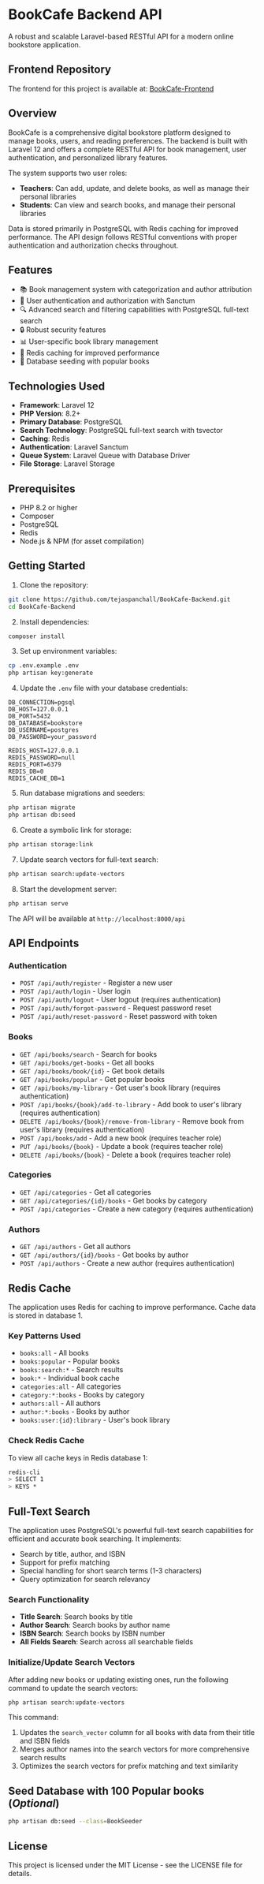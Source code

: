 # BookCafe Backend API

A robust and scalable Laravel-based RESTful API for a modern online bookstore application.

## Frontend Repository

The frontend for this project is available at: [BookCafe-Frontend](https://github.com/tejaspanchall/BookCafe-Frontend)

## Overview

BookCafe is a comprehensive digital bookstore platform designed to manage books, users, and reading preferences. The backend is built with Laravel 12 and offers a complete RESTful API for book management, user authentication, and personalized library features.

The system supports two user roles:
- **Teachers**: Can add, update, and delete books, as well as manage their personal libraries
- **Students**: Can view and search books, and manage their personal libraries

Data is stored primarily in PostgreSQL with Redis caching for improved performance. The API design follows RESTful conventions with proper authentication and authorization checks throughout.

## Features

- 📚 Book management system with categorization and author attribution
- 👥 User authentication and authorization with Sanctum
- 🔍 Advanced search and filtering capabilities with PostgreSQL full-text search
- 🔒 Robust security features
- 📊 User-specific book library management
- 💾 Redis caching for improved performance
- 🌱 Database seeding with popular books

## Technologies Used

- **Framework**: Laravel 12
- **PHP Version**: 8.2+
- **Primary Database**: PostgreSQL
- **Search Technology**: PostgreSQL full-text search with tsvector
- **Caching**: Redis
- **Authentication**: Laravel Sanctum
- **Queue System**: Laravel Queue with Database Driver
- **File Storage**: Laravel Storage

## Prerequisites

- PHP 8.2 or higher
- Composer
- PostgreSQL
- Redis
- Node.js & NPM (for asset compilation)

## Getting Started

1. Clone the repository:
```bash
git clone https://github.com/tejaspanchall/BookCafe-Backend.git
cd BookCafe-Backend
```

2. Install dependencies:
```bash
composer install
```

3. Set up environment variables:
```bash
cp .env.example .env
php artisan key:generate
```

4. Update the `.env` file with your database credentials:
```env
DB_CONNECTION=pgsql
DB_HOST=127.0.0.1
DB_PORT=5432
DB_DATABASE=bookstore
DB_USERNAME=postgres
DB_PASSWORD=your_password

REDIS_HOST=127.0.0.1
REDIS_PASSWORD=null
REDIS_PORT=6379
REDIS_DB=0
REDIS_CACHE_DB=1
```

5. Run database migrations and seeders:
```bash
php artisan migrate
php artisan db:seed
```

6. Create a symbolic link for storage:
```bash
php artisan storage:link
```

7. Update search vectors for full-text search:
```bash
php artisan search:update-vectors
```

8. Start the development server:
```bash
php artisan serve
```

The API will be available at `http://localhost:8000/api`

## API Endpoints

### Authentication
- `POST /api/auth/register` - Register a new user
- `POST /api/auth/login` - User login
- `POST /api/auth/logout` - User logout (requires authentication)
- `POST /api/auth/forgot-password` - Request password reset
- `POST /api/auth/reset-password` - Reset password with token

### Books
- `GET /api/books/search` - Search for books
- `GET /api/books/get-books` - Get all books
- `GET /api/books/book/{id}` - Get book details
- `GET /api/books/popular` - Get popular books
- `GET /api/books/my-library` - Get user's book library (requires authentication)
- `POST /api/books/{book}/add-to-library` - Add book to user's library (requires authentication)
- `DELETE /api/books/{book}/remove-from-library` - Remove book from user's library (requires authentication)
- `POST /api/books/add` - Add a new book (requires teacher role)
- `PUT /api/books/{book}` - Update a book (requires teacher role)
- `DELETE /api/books/{book}` - Delete a book (requires teacher role)

### Categories
- `GET /api/categories` - Get all categories
- `GET /api/categories/{id}/books` - Get books by category
- `POST /api/categories` - Create a new category (requires authentication)

### Authors
- `GET /api/authors` - Get all authors
- `GET /api/authors/{id}/books` - Get books by author
- `POST /api/authors` - Create a new author (requires authentication)

## Redis Cache

The application uses Redis for caching to improve performance. Cache data is stored in database 1.

### Key Patterns Used
- `books:all` - All books
- `books:popular` - Popular books
- `books:search:*` - Search results
- `book:*` - Individual book cache
- `categories:all` - All categories
- `category:*:books` - Books by category
- `authors:all` - All authors
- `author:*:books` - Books by author
- `books:user:{id}:library` - User's book library

### Check Redis Cache
To view all cache keys in Redis database 1:

```bash
redis-cli
> SELECT 1
> KEYS *
```

## Full-Text Search

The application uses PostgreSQL's powerful full-text search capabilities for efficient and accurate book searching. It implements:

- Search by title, author, and ISBN
- Support for prefix matching
- Special handling for short search terms (1-3 characters)
- Query optimization for search relevancy

### Search Functionality
- **Title Search**: Search books by title
- **Author Search**: Search books by author name
- **ISBN Search**: Search books by ISBN number
- **All Fields Search**: Search across all searchable fields

### Initialize/Update Search Vectors

After adding new books or updating existing ones, run the following command to update the search vectors:

```bash
php artisan search:update-vectors
```

This command:
1. Updates the `search_vector` column for all books with data from their title and ISBN fields
2. Merges author names into the search vectors for more comprehensive search results
3. Optimizes the search vectors for prefix matching and text similarity

## Seed Database with 100 Popular books (*Optional*)
```bash
php artisan db:seed --class=BookSeeder
```

## License

This project is licensed under the MIT License - see the LICENSE file for details.
